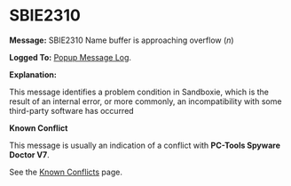 # SBIE2310


**Message:** SBIE2310 Name buffer is approaching overflow (_n_)

**Logged To:** [Popup Message Log](PopupMessageLog.md).

**Explanation:**

This message identifies a problem condition in Sandboxie, which is the result of an internal error, or more commonly, an incompatibility with some third-party software has occurred

**Known Conflict**

This message is usually an indication of a conflict with **PC-Tools Spyware Doctor V7**.

See the [Known Conflicts](KnownConflicts.md) page.
